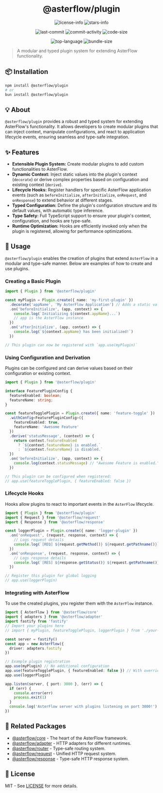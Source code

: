 <div align="center">

# @asterflow/plugin

![license-info](https://img.shields.io/github/license/AsterFlow/AsterFlow?style=for-the-badge&colorA=302D41&colorB=f9e2af&logoColor=f9e2af)
![stars-info](https://img.shields.io/github/stars/AsterFlow/AsterFlow?colorA=302D41&colorB=f9e2af&style=for-the-badge)

![last-commit](https://img.shields.io/github/last-commit/AsterFlow/AsterFlow?style=for-the-badge&colorA=302D41&colorB=b4befe)
![commit-activity](https://img.shields.io/github/commit-activity/y/AsterFlow/AsterFlow?style=for-the-badge&colorA=302D41&colorB=f9e2af)
![code-size](https://img.shields.io/github/languages/code-size/AsterFlow/AsterFlow?style=for-the-badge&colorA=302D41&colorB=90dceb)

![top-language](https://img.shields.io/github/languages/top/AsterFlow/AsterFlow?style=for-the-badge&colorA=302D41&colorB=90dceb)
![bundle-size](https://img.shields.io/bundlejs/size/@asterflow/plugin?style=for-the-badge&colorA=302D41&colorB=3ac97b)

</div>

> A modular and typed plugin system for extending AsterFlow functionality.

## 📦 Installation

```bash
npm install @asterflow/plugin
# or
bun install @asterflow/plugin
```

## 💡 About

`@asterflow/plugin` provides a robust and typed system for extending AsterFlow's functionality. It allows developers to create modular plugins that can inject context, manipulate configurations, and react to application lifecycle events, ensuring seamless and type-safe integration.

## ✨ Features

-   **Extensible Plugin System:** Create modular plugins to add custom functionalities to AsterFlow.
-   **Dynamic Context:** Inject static values into the plugin's context (`decorate`) or derive complex properties based on configuration and existing context (`derive`).
-   **Lifecycle Hooks:** Register handlers for specific AsterFlow application events (such as `beforeInitialize`, `afterInitialize`, `onRequest`, and `onResponse`) to extend behavior at different stages.
-   **Typed Configuration:** Define the plugin's configuration structure and its default values, with automatic type inference.
-   **Type Safety:** Full TypeScript support to ensure your plugin's context, configuration, and hooks are type-safe.
-   **Runtime Optimization:** Hooks are efficiently invoked only when the plugin is registered, allowing for performance optimizations.

## 🚀 Usage

`@asterflow/plugin` enables the creation of plugins that extend `AsterFlow` in a modular and type-safe manner. Below are examples of how to create and use plugins.

### Creating a Basic Plugin

```typescript
import { Plugin } from '@asterflow/plugin'

const myPlugin = Plugin.create({ name: 'my-first-plugin' })
  .decorate('appName', 'My AsterFlow Application') // Adds a static value to the plugin's context
  .on('beforeInitialize', (app, context) => {
    console.log(`Initializing ${context.appName}...`)
    // app is the AsterFlow instance
  })
  .on('afterInitialize', (app, context) => {
    console.log(`${context.appName} has been initialized!`)
  })

// This plugin can now be registered with `app.use(myPlugin)`
```

### Using Configuration and Derivation

Plugins can be configured and can derive values based on their configuration or existing context.

```typescript
import { Plugin } from '@asterflow/plugin'

interface FeaturePluginConfig {
  featureEnabled: boolean;
  featureName: string;
}

const featureTogglePlugin = Plugin.create({ name: 'feature-toggle' })
  .withConfig<FeaturePluginConfig>({
    featureEnabled: true,
    featureName: 'Awesome Feature'
  })
  .derive('statusMessage', (context) => {
    return context.featureEnabled
      ? `${context.featureName} is enabled.`
      : `${context.featureName} is disabled.`
  })
  .on('beforeInitialize', (app, context) => {
    console.log(context.statusMessage) // "Awesome Feature is enabled."
  })

// This plugin can be configured when registered:
// app.use(featureTogglePlugin, { featureEnabled: false })
```

### Lifecycle Hooks

Hooks allow plugins to react to important events in the `AsterFlow` lifecycle.

```typescript
import { Plugin } from '@asterflow/plugin'
import { Request } from '@asterflow/request'
import { Response } from '@asterflow/response'

const loggerPlugin = Plugin.create({ name: 'logger-plugin' })
  .on('onRequest', (request, response, context) => {
    // Logs request details
    console.log(`[REQ] ${request.getMethod()} ${request.getPathname()}`)
  })
  .on('onResponse', (request, response, context) => {
    // Logs response details
    console.log(`[RES] ${response.getStatus()} ${request.getPathname()}`)
  })

// Register this plugin for global logging
// app.use(loggerPlugin)
```

### Integrating with AsterFlow

To use the created plugins, you register them with the `AsterFlow` instance.

```typescript
import { AsterFlow } from '@asterflow/core'
import { adapters } from '@asterflow/adapter'
import fastify from 'fastify'
// Import your plugins here
// import { myPlugin, featureTogglePlugin, loggerPlugin } from './your-plugins'

const server = fastify()
const app = new AsterFlow({
  driver: adapters.fastify
})

// Example plugin registration
app.use(myPlugin) // No additional configuration
app.use(featureTogglePlugin, { featureEnabled: false }) // With overridden configuration
app.use(loggerPlugin)

app.listen(server, { port: 3000 }, (err) => {
  if (err) {
    console.error(err)
    process.exit(1)
  }
  console.log('AsterFlow server with plugins listening on port 3000!')
})
```

## 🔗 Related Packages

-   [@asterflow/core](https://www.npmjs.com/package/@asterflow/core) - The heart of the AsterFlow framework.
-   [@asterflow/adapter](https://www.npmjs.com/package/@asterflow/adapter) - HTTP adapters for different runtimes.
-   [@asterflow/router](https://www.npmjs.com/package/@asterflow/router) - Type-safe routing system.
-   [@asterflow/request](https://www.npmjs.com/package/@asterflow/request) - Unified HTTP request system.
-   [@asterflow/response](https://www.npmjs.com/package/@asterflow/response) - Type-safe HTTP response system.

## 📄 License

MIT - See [LICENSE](https://github.com/AsterFlow/AsterFlow/blob/main/LICENSE) for more details.
